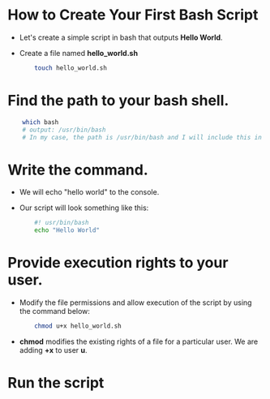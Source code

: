 # How to Create Your First Bash Script

* Let's create a simple script in bash that outputs __Hello World__.

* Create a file named __hello_world.sh__

    ```sh
        touch hello_world.sh
    ```

# Find the path to your bash shell.
```sh
    which bash
    # output: /usr/bin/bash
    # In my case, the path is /usr/bin/bash and I will include this in the shebang.
```

# Write the command.
* We will echo "hello world" to the console.

* Our script will look something like this:
    ```sh
        #! usr/bin/bash
        echo "Hello World"
    ```

# Provide execution rights to your user.
* Modify the file permissions and allow execution of the script by using the command below:

    ```sh
        chmod u+x hello_world.sh
    ```

* __chmod__ modifies the existing rights of a file for a particular user. We are adding __+x__ to user __u__.

# Run the script